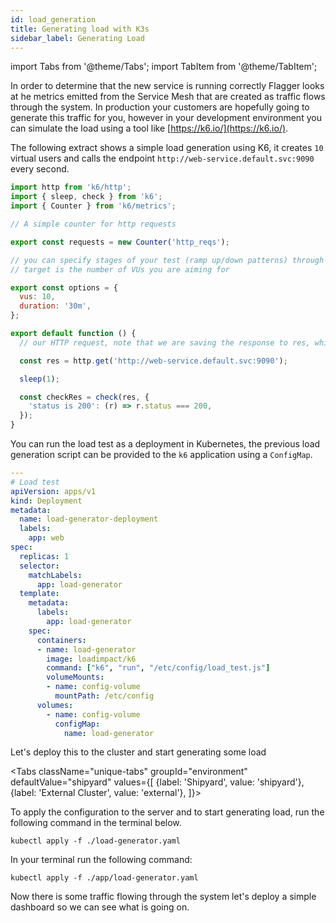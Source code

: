 ```yaml
---
id: load_generation
title: Generating load with K3s
sidebar_label: Generating Load
---
```


import Tabs from '@theme/Tabs';
import TabItem from '@theme/TabItem';

In order to determine that the new service is running correctly Flagger looks at he metrics emitted from the Service Mesh that are
created as traffic flows through the system. In production your customers are hopefully going to generate this traffic for you, however 
in your development environment you can simulate the load using a tool like [https://k6.io/](https://k6.io/).

The following extract shows a simple load generation using K6, it creates `10` virtual users and calls the endpoint 
`http://web-service.default.svc:9090` every second.

```javascript title="/app/load-generator.yaml"
import http from 'k6/http';
import { sleep, check } from 'k6';
import { Counter } from 'k6/metrics';

// A simple counter for http requests

export const requests = new Counter('http_reqs');

// you can specify stages of your test (ramp up/down patterns) through the options object
// target is the number of VUs you are aiming for

export const options = {
  vus: 10,
  duration: '30m',
};

export default function () {
  // our HTTP request, note that we are saving the response to res, which can be accessed later

  const res = http.get('http://web-service.default.svc:9090');

  sleep(1);

  const checkRes = check(res, {
    'status is 200': (r) => r.status === 200,
  });
}
```

You can run the load test as a deployment in Kubernetes, the previous load generation script can be provided to the `k6` application
using a `ConfigMap`.

```yaml title="/app/load-generator.yaml"
---
# Load test
apiVersion: apps/v1
kind: Deployment
metadata:
  name: load-generator-deployment
  labels:
    app: web
spec:
  replicas: 1
  selector:
    matchLabels:
      app: load-generator
  template:
    metadata:
      labels:
        app: load-generator
    spec:
      containers:
      - name: load-generator
        image: loadimpact/k6
        command: ["k6", "run", "/etc/config/load_test.js"]
        volumeMounts:
        - name: config-volume
          mountPath: /etc/config
      volumes:
        - name: config-volume
          configMap:
            name: load-generator
```

Let's deploy this to the cluster and start generating some load

<Tabs
  className="unique-tabs"
  groupId="environment"
  defaultValue="shipyard"
  values={[
    {label: 'Shipyard', value: 'shipyard'},
    {label: 'External Cluster', value: 'external'},
  ]}>
<TabItem value="shipyard">

To apply the configuration to the server and to start generating load, run the following command in the terminal below. 

```shell
kubectl apply -f ./load-generator.yaml
```

<p>
<Terminal target="tools.container.shipyard.run" shell="/bin/bash" workdir="/app" user="root" expanded />
</p>

</TabItem>
<TabItem value="external">

In your terminal run the following command:

```shell
kubectl apply -f ./app/load-generator.yaml
```

</TabItem>
</Tabs>

Now there is some traffic flowing through the system let's deploy a simple dashboard so we can see what is going on.